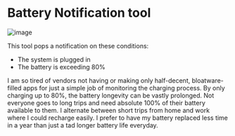 # Battery Notification tool

![image](https://user-images.githubusercontent.com/57480001/158051623-62981be7-66d7-4a46-824f-e5bb4002c03d.png)

This tool pops a notification on these conditions:
- The system is plugged in
- The battery is exceeding 80%

I am so tired of vendors not having or making only half-decent, bloatware-filled apps for just a simple job of monitoring the charging process. By only charging up to 80%, the battery longevity can be vastly prolonged. Not everyone goes to long trips and need absolute 100% of their battery available to them. I alternate between short trips from home and work where I could recharge easily. I prefer to have my battery replaced less time in a year than just a tad longer battery life everyday.
